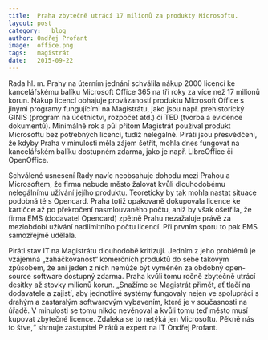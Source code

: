 ```yaml
---
title:	Praha zbytečně utrácí 17 milionů za produkty Microsoftu.
layout:	post
category:	blog
author:	Ondřej Profant
image:	office.png
tags:	magistrát
date:	2015-09-22
---
```


Rada hl. m. Prahy na úterním jednání schválila nákup 2000 licencí ke kancelářskému balíku Microsoft Office 365 na tři roky za více než 17 milionů korun. Nákup licencí obhajuje provázaností produktu Microsoft Office s jinými programy fungujícími na Magistrátu, jako jsou např. prehistorický GINIS (program na účetnictví, rozpočet atd.) či TED (tvorba a evidence dokumentů). Minimálně rok a půl přitom Magistrát používal produkt Microsoftu bez potřebných licencí, tudíž nelegálně. Piráti jsou přesvědčeni, že kdyby Praha v minulosti měla zájem šetřit, mohla dnes fungovat na kancelářském balíku dostupném zdarma, jako je např. LibreOffice či OpenOffice.

Schválené usnesení Rady navíc neobsahuje dohodu mezi Prahou a Microsoftem, že firma nebude město žalovat kvůli dlouhodobému nelegálnímu užívání jejího produktu. Teoreticky by tak mohla nastat situace podobná té s Opencard. Praha totiž opakovaně dokupovala licence ke kartičce až po překročení nasmlouvaného počtu, aniž by však ošetřila, že firma EMS (dodavatel Opencard) zpětně Prahu nezažaluje právě za meziobdobí užívání nadlimitního počtu licencí. Při prvním sporu to pak EMS samozřejmě udělala.

Piráti stav IT na Magistrátu dlouhodobě kritizují. Jedním z jeho problémů je vzájemná „zaháčkovanost“ komerčních produktů do sebe takovým způsobem, že ani jeden z nich nemůže být vyměněn za obdobný open-source software dostupný zdarma. Praha kvůli tomu ročně zbytečně utrácí desítky až stovky milionů korun. „Snažíme se Magistrát přimět, ať tlačí na dodavatele a zajistí, aby jednotlivé systémy fungovaly nejen ve spolupráci s drahým a zastaralým softwarovým vybavením, které je v současnosti na úřadě. V minulosti se tomu nikdo nevěnoval a kvůli tomu teď město musí kupovat zbytečné licence. Zdaleka se to netýká jen Microsoftu. Pěkně nás to štve,“ shrnuje zastupitel Pirátů a expert na IT Ondřej Profant.


